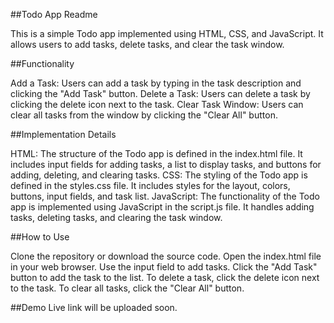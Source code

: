 ##Todo App Readme

This is a simple Todo app implemented using HTML, CSS, and JavaScript. It allows users to add tasks, delete tasks, and clear the task window.

##Functionality

Add a Task: Users can add a task by typing in the task description and clicking the "Add Task" button.
Delete a Task: Users can delete a task by clicking the delete icon next to the task.
Clear Task Window: Users can clear all tasks from the window by clicking the "Clear All" button.

##Implementation Details

HTML: The structure of the Todo app is defined in the index.html file. It includes input fields for adding tasks, a list to display tasks, and buttons for adding, deleting, and clearing tasks.
CSS: The styling of the Todo app is defined in the styles.css file. It includes styles for the layout, colors, buttons, input fields, and task list.
JavaScript: The functionality of the Todo app is implemented using JavaScript in the script.js file. It handles adding tasks, deleting tasks, and clearing the task window.

##How to Use

Clone the repository or download the source code.
Open the index.html file in your web browser.
Use the input field to add tasks.
Click the "Add Task" button to add the task to the list.
To delete a task, click the delete icon next to the task.
To clear all tasks, click the "Clear All" button.

##Demo
Live link will be uploaded soon.
